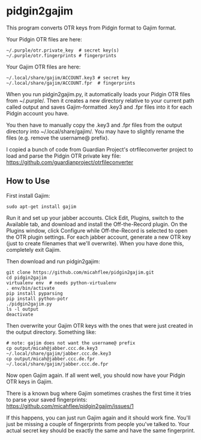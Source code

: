 pidgin2gajim
============

This program converts OTR keys from Pidgin format to Gajim format.

Your Pidgin OTR files are here:

    ~/.purple/otr.private_key  # secret key(s)
    ~/.purple/otr.fingerprints # fingerprints

Your Gajim OTR files are here:

    ~/.local/share/gajim/ACCOUNT.key3 # secret key
    ~/.local/share/gajim/ACCOUNT.fpr  # fingerprints

When you run pidgin2gajim.py, it automatically loads your Pidgin OTR files from ~/.purple/. Then it creates a new directory relative to your current path called output and saves Gajim-formatted .key3 and .fpr files into it for each Pidgin account you have.

You then have to manually copy the .key3 and .fpr files from the output directory into ~/.local/share/gajim/.
You may have to slightly rename the files (e.g. remove the username@ prefix).

I copied a bunch of code from Guardian Project's otrfileconverter project to load and parse the Pidgin OTR private key file: https://github.com/guardianproject/otrfileconverter

How to Use
----------

First install Gajim:

    sudo apt-get install gajim

Run it and set up your jabber accounts. Click Edit, Plugins, switch to the Available tab, and download and install the Off-the-Record plugin. On the Plugins window, click Configure while Off-the-Record is selected to open the OTR plugin settings. For each jabber account, generate a new OTR key (just to create filenames that we'll overwrite). When you have done this, completely exit Gajim.

Then download and run pidgin2gajim:

    git clone https://github.com/micahflee/pidgin2gajim.git
    cd pidgin2gajim
    virtualenv env  # needs python-virtualenv 
    . env/bin/activate
    pip install pyparsing
    pip install python-potr
    ./pidgin2gajim.py
    ls -l output
    deactivate

Then overwrite your Gajim OTR keys with the ones that were just created in the output directory. Something like:

    # note: gajim does not want the username@ prefix
    cp output/micah@jabber.ccc.de.key3 ~/.local/share/gajim/jabber.ccc.de.key3
    cp output/micah@jabber.ccc.de.fpr ~/.local/share/gajim/jabber.ccc.de.fpr

Now open Gajim again. If all went well, you should now have your Pidgin OTR keys in Gajim.

There is a known bug where Gajim sometimes crashes the first time it tries to parse your saved fingerprints: https://github.com/micahflee/pidgin2gajim/issues/1

If this happens, you can just run Gajim again and it should work fine. You'll just be missing a couple of fingerprints from people you've talked to. Your actual secret key should be exactly the same and have the same fingerprint.

